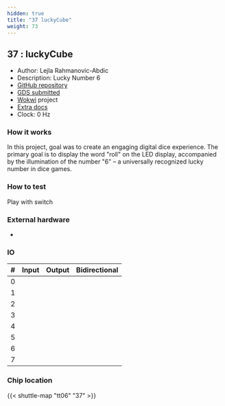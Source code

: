 ```yaml
---
hidden: true
title: "37 luckyCube"
weight: 73
---
```


## 37 : luckyCube

* Author: Lejla Rahmanovic-Abdic
* Description: Lucky Number 6
* [GitHub repository](https://github.com/leyla224/jku-tt06-luckyCube)
* [GDS submitted](https://github.com/leyla224/jku-tt06-luckyCube/actions/runs/8631299841)
* [Wokwi](https://wokwi.com/projects/384711264596377601) project
* [Extra docs]()
* Clock: 0 Hz

<!---

This file is used to generate your project datasheet. Please fill in the information below and delete any unused
sections.

You can also include images in this folder and reference them in the markdown. Each image must be less than
512 kb in size, and the combined size of all images must be less than 1 MB.
-->


### How it works

In this project, goal was to create an engaging digital dice experience. The
primary goal is to display the word "roll" on the LED display, accompanied by
the illumination of the number "6" – a universally recognized lucky number in
dice games.

### How to test

Play with switch

### External hardware

- 


### IO

| #             | Input    | Output   | Bidirectional   |
| ------------- | -------- | -------- | --------------- |
| 0 |   |   |      |
| 1 |   |   |      |
| 2 |   |   |      |
| 3 |   |   |      |
| 4 |   |   |      |
| 5 |   |   |      |
| 6 |   |   |      |
| 7 |   |   |      |


### Chip location

{{< shuttle-map "tt06" "37" >}}
